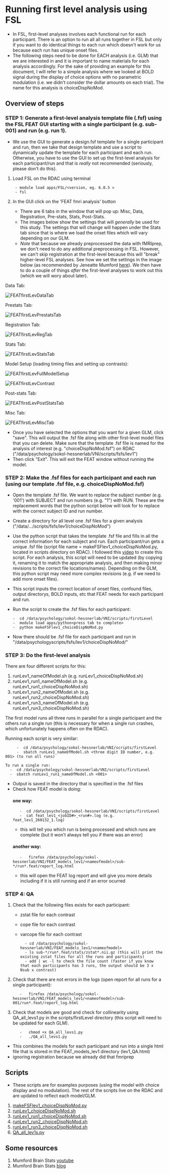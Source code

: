 # Running first level analysis using FSL
- In FSL, first-level analyses involves each functional run for each participant. There is an option to run all all runs together in FSL but only if you want to do identical things to each run which doesn't work for us because each run has unique onset files.
- The following steps need to be done for EACH analysis (i.e. GLM) that we are interested in and it is important to name materials for each analysis accordingly. For the sake of providing an example for this document, I will refer to a simple analysis where we looked at BOLD signal during the display of choice options with no parametric modulation (i.e. we didn't consider the dollar amounts on each trial). The name for this analysis is choiceDispNoMod.

## Overview of steps
### STEP 1: Generate a first-level analysis template file (.fsf) using the FSL FEAT GUI starting with a single participant (e.g. sub-001) and run (e.g. run 1).
- We use the GUI to generate a design.fsf template for a single participant and run, then we take that design template and use a script to dynamically update the template for each participant and each run. Otherwise, you have to use the GUI to set up the first-level analysis for each participant/run and that is *really* not recommended (seriously, please don't do this).
1. Load FSL on the RDAC using terminal
	
		- module load apps/FSL/<version, eg. 6.0.5 >
		- fsl
2. In the GUI click on the 'FEAT fmri analysis' button
	- There are 6 tabs in the window that will pop up: Misc, Data, Registration, Pre-stats, Stats, Post-Stats. 
	- The images below show the settings that will _generally_ be used for this study. The settings that will change will happen under the Stats tab since that is where we load the onset files which will vary depending on our GLM.
	- *Note* that because we already preprocessed the data with fMRIprep, we don't need to do any additional preprocessing in FSL. However, we can't skip registration at the first-level because this will "break" higher-level FSL analyses. See how we set the settings in the image below (as recommended by Jeneatte Mumford [here](https://mumfordbrainstats.tumblr.com/post/166054797696/feat-registration-workaround)). We then have to do a couple of things *after* the first-level analyses to work out this (which we will wory about later).


Data Tab:

![FEATfirstLevDataTab](https://user-images.githubusercontent.com/19710394/159761573-1cf711e8-b989-4210-a492-3249d1cf696f.png)

Prestats Tab:

![FEATfirstLevPrestatsTab](https://user-images.githubusercontent.com/19710394/159762061-1067637c-df75-4ddc-b2d4-1ccf5f091a5b.png)

Registration Tab:

![FEATfirstLevRegTab](https://user-images.githubusercontent.com/19710394/159762338-4f5b7b16-adee-4cbe-be1f-78e5858b713f.png)

Stats Tab:

![FEATfirstLevStatsTab](https://user-images.githubusercontent.com/19710394/159762715-3d1bb46d-785d-4fb8-9940-131eda054bec.png)

Model Setup (loading timing files and setting up contrasts):

![FEATfirstLevFullModelSetup](https://user-images.githubusercontent.com/19710394/159763799-71dba592-1844-47c6-b47a-1116ed39e40b.png)

![FEATfirstLevContrast](https://user-images.githubusercontent.com/19710394/159763836-b8ec31d5-7497-49aa-b01a-cb78ef194090.png)


Post-stats Tab:

![FEATfirstLevPostStatsTab](https://user-images.githubusercontent.com/19710394/159764078-3a90689d-92f3-40f9-9f46-28c1bdb4b9da.png)


Misc Tab:

![FEATfirstLevMiscTab](https://user-images.githubusercontent.com/19710394/159760333-4cbffbf3-e380-4b93-9f04-a7e84afd3f03.png)


- Once you have selected the options that you want for a given GLM, click "save". This will output the .fsf file along with other first-level model files that you can delete. Make sure that the template .fsf file is named for the analysis of interest (e.g. "choiceDispNoMod.fsf") on RDAC ("/data/psychology/sokol-hessnerlab/VNI/scripts/fsfs/lev1")
- Then click "Exit". This will exit the FEAT window without running the model. 

### STEP 2: Make the .fsf files for each participant and each run (using our template .fsf file, e.g. choiceDispNoMod.fsf)
  - Open the template .fsf file. We want to replace the subject number (e.g.  '001') with SUBJECT and run numbers (e.g. "1") with RUN. These are the replacement words that the python script below will look for to replace with the correct subject ID and run number.
  - Create a directory for all level one .fsf files for a given analysis ("/data/.../scripts/fsfs/lev1/choiceDispNoMod")
  - Use the python script that takes the template .fsf file and fills in all the correct information for each subject and run. Each participant/run gets a unique .fsf file (script file name = makeFSFlev1_choiceDispNoMod.py, located in scripts directory on RDAC). I followed this [video](https://www.youtube.com/watch?v=Js0tlNXxd9k&ab_channel=mumfordbrainstats) to create this script. For each analysis, this script will need to be updated (by copying it, renaming it to match the appropriate analysis, and then making minor revisions to the correct file locations/names). Depending on the GLM, this python script may need more complex revisions (e.g. if we need to add more onset files).
  - This script inputs the correct location of onset files, confound files, output directorys, BOLD inputs, etc that FEAT needs for each participant and run.
  - Run the script to create the .fsf files for each participant:
  
        -  cd /data/psychology/sokol-hessnerlab/VNI/scripts/firstLevel
        -  module load apps/python<press tab to complete>
        -  python makeFSFlev1_choiceDispNoMod.py

 - Now there should be .fsf file for each participant and run in "/data/psychologyscripts/fsfs/lev1/choiceDispNoMod/"
      
### STEP 3: Do the first-level analysis
There are four different scripts for this:
1. runLev1_nameOfModel.sh (e.g. runLev1_choiceDispNoMod.sh) 
2. runLev1_run1_nameOfModel.sh (e.g. runLev1_run1_choiceDispNoMod.sh)
3. runLev1_run2_nameOfModel.sh (e.g. runLev1_run2_choiceDispNoMod.sh)
4. runLev1_run3_nameOfModel.sh (e.g. runLev1_run3_choiceDispNoMod.sh)

The first model runs all three runs in parallel for a single participant and the others run a single run (this is necessary for when a single run crashes, which unfortunately happens often on the RDAC).

Running each script is very similar:

         -  cd /data/psychology/sokol-hessnerlab/VNI/scripts/firstLevel
         -  sbatch runLev1_nameOfModel.sh <three digit ID number, e.g. 001> (to run all runs)
	  
	To run a single run:
	  -  cd /data/psychology/sokol-hessnerlab/VNI/scripts/firstLevel
	  -  sbatch runLev1_run1_nameOfModel.sh <001> 
	  
 - Output is saved in the directory that is specified in the .fsf files
 - Check how FEAT model is doing:
      #### one way:
          -  cd /data/psychology/sokol-hessnerlab/VNI/scripts/firstLevel
          -  cat feat_lev1_<jobID#>_<run#>.log (e.g. feat_lev1_260132_1.log)
      - this will tell you which run is being processed and which runs are complete (but it won't always tell you if there was an error)
      #### another way:
          -   firefox /data/psychology/sokol-hessnerlab/VNI/FEAT_models_lev1/<nameofmodel>/sub-*/run*.feat/report_log.html
      - this will open the FEAT log report and will give you more details including if it is still running and if an error ocurred

### STEP 4: QA 
1) Check that the following files exists for each participant: 
	- zstat file for each contrast
	- cope file for each contrast
	- varcope file for each contrast

      		- cd /data/psychology/sokol-hessnerlab/VNI/FEAT_models_lev1/<nameofmodel>
      		- ls sub-*/run*.feat/stats/zstat*.nii.gz (this will print the existing zstat files for all the runs and participants)
      		- add | wc -l to check the file count (faster if you know that each participants has 3 runs, the output should be 3 x Nsub x contrast)

2) Check that there are not errors in the logs (open report for all runs for a single participant): 

          -   firefox /data/psychology/sokol-hessnerlab/VNI/FEAT_models_lev1/<nameofmodel>/sub-001/run*.feat/report_log.html
	
	
3) Check that models are good and check for collinearity using QA_all_levs1.py in the scripts/firstLevel directory (this script will need to be updated for each GLM). 

          -   chmod +x QA_all_levs1.py
          -   ./QA_all_levs1.py
	
- This combines the models for each participant and run into a single html file that is stored in the FEAT_models_lev1 directory (lev1_QA.html)
- ignoring registration because we already did that fmriprep


## Scripts
- These scripts are for examples purposes (using the model with choice display and no modulation). The rest of the scripts live on the RDAC and are updated to reflect each model/GLM.
1. [makeFSFlev1_choiceDispNoMod.py](./exampleScripts/makeFSFlev1_choiceDispNoMod.py)
2. [runLev1_choiceDispNoMod.sh](./exampleScripts/runLev1_choiceDispNoMod.sh)
3. [runLev1_run1_choiceDispNoMod.sh](./exampleScripts/runLev1_run1_choiceDispNoMod.sh)
4. [runLev1_run2_choiceDispNoMod.sh](./exampleScripts/runLev1_run2_choiceDispNoMod.sh)
5. [runLev1_run3_choiceDispNoMod.sh](./exampleScripts/runLev1_run3_choiceDispNoMod.sh)
6. [QA_all_lev1s.py](./exampleScripts/QA_all_lev1s.py)

## Some resources
1. Mumford Brain Stats [youtube](https://www.youtube.com/channel/UCZ7gF0zm35FwrFpDND6DWeA)
2. Mumford Brain Stats [blog](https://mumfordbrainstats.tumblr.com/post/166054797696/feat-registration-workaround)
